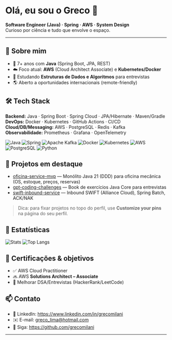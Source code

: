 # Olá, eu sou o Greco 👋

**Software Engineer (Java) · Spring · AWS · System Design**  
Curioso por ciência e tudo que envolve o espaço.

---

## 🚀 Sobre mim
- 🧰 7+ anos com **Java** (Spring Boot, JPA, REST)
- ☁️ Foco atual: **AWS** (Cloud Architect Associate) e **Kubernetes/Docker**
- 🧠 Estudando **Estruturas de Dados e Algoritmos** para entrevistas
- 🌎 Aberto a oportunidades internacionais (remote-friendly)

## 🛠️ Tech Stack
**Backend:** Java · Spring Boot · Spring Cloud · JPA/Hibernate · Maven/Gradle  
**DevOps:** Docker · Kubernetes · GitHub Actions · CI/CD  
**Cloud/DB/Messaging:** AWS · PostgreSQL · Redis · Kafka  
**Observabilidade:** Prometheus · Grafana · OpenTelemetry

<p>
  <img alt="Java" src="https://img.shields.io/badge/Java-ED8B00?logo=openjdk&logoColor=white" />
  <img alt="Spring" src="https://img.shields.io/badge/Spring-6DB33F?logo=spring&logoColor=white" />
  <img alt="Apache Kafka" src="https://img.shields.io/badge/Apache%20Kafka-231F20?logo=apachekafka&logoColor=white" />
  <img alt="Docker" src="https://img.shields.io/badge/Docker-2496ED?logo=docker&logoColor=white" />
  <img alt="Kubernetes" src="https://img.shields.io/badge/Kubernetes-326CE5?logo=kubernetes&logoColor=white" />
  <img alt="AWS" src="https://img.shields.io/badge/AWS-232F3E?logo=amazon-aws&logoColor=white" />
  <img alt="PostgreSQL" src="https://img.shields.io/badge/PostgreSQL-4169E1?logo=postgresql&logoColor=white" />
  <img alt="Python" src="https://img.shields.io/badge/Python-3776AB?logo=python&logoColor=white" />
  

</p>

## 📌 Projetos em destaque
- [oficina-service-mvp](https://github.com/SEU_USUARIO/oficina-service-mvp) — Monólito Java 21 (DDD) para oficina mecânica (OS, estoque, preços, reservas)
- [gpt-coding-challenges](https://github.com/SEU_USUARIO/gpt-coding-challenges) — Book de exercícios Java Core para entrevistas
- [swift-inbound-service](https://github.com/SEU_USUARIO/swift-inbound-service) — Inbound SWIFT (Alliance Cloud), Spring Batch, ACK/NAK

> Dica: para fixar projetos no topo do perfil, use **Customize your pins** na página do seu perfil.

## 🧪 Estatísticas

![Stats](https://github-readme-stats.vercel.app/api?username=grecomilani&show_icons=true&hide_title=true&include_orgs=true&count_private=true)
![Top Langs](https://github-readme-stats.vercel.app/api/top-langs/?username=grecomilani&layout=compact&size_weight=0.5&count_weight=0.5&langs_count=10&hide=css,html)

## 🎯 Certificações & objetivos
- ✅ AWS Cloud Practitioner
- 🔜 AWS **Solutions Architect – Associate**
- 🎯 Melhorar DSA/Entrevistas (HackerRank/LeetCode)

## 📫 Contato
- 💼 LinkedIn: https://www.linkedin.com/in/grecomilani
- ✉️ E-mail: greco_lima@hotmail.com
- 🐙 Siga: https://github.com/grecomilani

---

